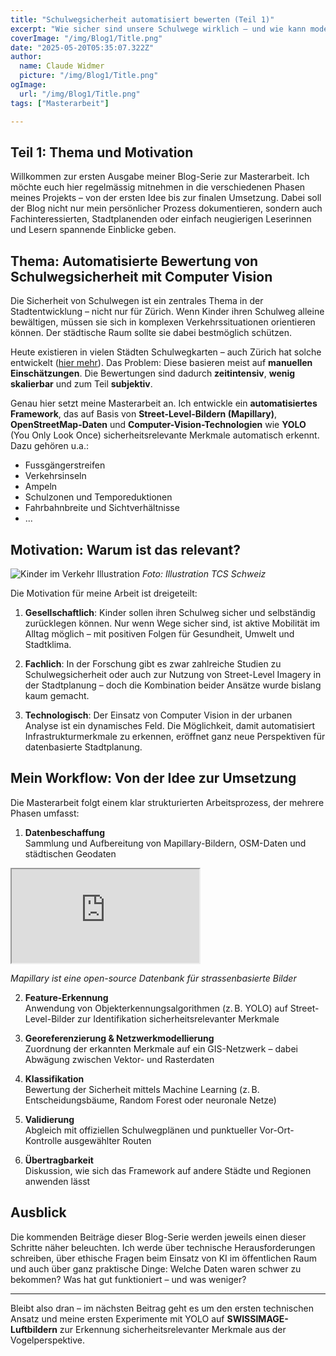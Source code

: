 ```yaml
---
title: "Schulwegsicherheit automatisiert bewerten (Teil 1)"
excerpt: "Wie sicher sind unsere Schulwege wirklich – und wie kann moderne Technologie helfen, das objektiv zu bewerten? In meiner neuen Blog-Serie nehme ich euch mit auf die Reise durch meine Masterarbeit über automatisierte Schulwegsicherheit in Zürich."
coverImage: "/img/Blog1/Title.png"
date: "2025-05-20T05:35:07.322Z"
author:
  name: Claude Widmer
  picture: "/img/Blog1/Title.png"
ogImage:
  url: "/img/Blog1/Title.png"
tags: ["Masterarbeit"]

---
```

## Teil 1: Thema und Motivation

Willkommen zur ersten Ausgabe meiner Blog-Serie zur Masterarbeit. Ich möchte euch hier regelmässig mitnehmen in die verschiedenen Phasen meines Projekts – von der ersten Idee bis zur finalen Umsetzung. Dabei soll der Blog nicht nur mein persönlicher Prozess dokumentieren, sondern auch Fachinteressierten, Stadtplanenden oder einfach neugierigen Leserinnen und Lesern spannende Einblicke geben.

## Thema: Automatisierte Bewertung von Schulwegsicherheit mit Computer Vision

Die Sicherheit von Schulwegen ist ein zentrales Thema in der Stadtentwicklung – nicht nur für Zürich. Wenn Kinder ihren Schulweg alleine bewältigen, müssen sie sich in komplexen Verkehrssituationen orientieren können. Der städtische Raum sollte sie dabei bestmöglich schützen.

Heute existieren in vielen Städten Schulwegkarten – auch Zürich hat solche entwickelt ([hier mehr](https://www.stadt-zuerich.ch/schulen/de/organisation/schulwegsicherheit.html)). Das Problem: Diese basieren meist auf **manuellen Einschätzungen**. Die Bewertungen sind dadurch **zeitintensiv**, **wenig skalierbar** und zum Teil **subjektiv**.

Genau hier setzt meine Masterarbeit an. Ich entwickle ein **automatisiertes Framework**, das auf Basis von **Street-Level-Bildern (Mapillary)**, **OpenStreetMap-Daten** und **Computer-Vision-Technologien** wie **YOLO** (You Only Look Once) sicherheitsrelevante Merkmale automatisch erkennt. Dazu gehören u.a.:

- Fussgängerstreifen  
- Verkehrsinseln  
- Ampeln  
- Schulzonen und Temporeduktionen  
- Fahrbahnbreite und Sichtverhältnisse 
- ... 

## Motivation: Warum ist das relevant?

![Kinder im Verkehr Illustration](https://www.tcs.ch/mam/Digital-Media/Images/Illustrations/weblication/wThumbnails/die-strasse-und-ich-fussgaengerstreifen-9514cd287b1cc43g2a3d1ddd6e5be85b.webp)
*Foto: Illustration TCS Schweiz*

Die Motivation für meine Arbeit ist dreigeteilt:

1. **Gesellschaftlich**: Kinder sollen ihren Schulweg sicher und selbständig zurücklegen können. Nur wenn Wege sicher sind, ist aktive Mobilität im Alltag möglich – mit positiven Folgen für Gesundheit, Umwelt und Stadtklima.

2. **Fachlich**: In der Forschung gibt es zwar zahlreiche Studien zu Schulwegsicherheit oder auch zur Nutzung von Street-Level Imagery in der Stadtplanung – doch die Kombination beider Ansätze wurde bislang kaum gemacht.

3. **Technologisch**: Der Einsatz von Computer Vision in der urbanen Analyse ist ein dynamisches Feld. Die Möglichkeit, damit automatisiert Infrastrukturmerkmale zu erkennen, eröffnet ganz neue Perspektiven für datenbasierte Stadtplanung.

## Mein Workflow: Von der Idee zur Umsetzung

Die Masterarbeit folgt einem klar strukturierten Arbeitsprozess, der mehrere Phasen umfasst:

1. **Datenbeschaffung**  
   Sammlung und Aufbereitung von Mapillary-Bildern, OSM-Daten und städtischen Geodaten

   
<div class="responsive-iframe">
  <iframe
    src="https://www.mapillary.com/embed?map_style=Mapillary%20light&image_key=1453935251611353&x=0.5&y=0.5&style=split"
    allowfullscreen
  ></iframe>
</div>

*Mapillary ist eine open-source Datenbank für strassenbasierte Bilder*


2. **Feature-Erkennung**  
   Anwendung von Objekterkennungsalgorithmen (z. B. YOLO) auf Street-Level-Bilder zur Identifikation sicherheitsrelevanter Merkmale

3. **Georeferenzierung & Netzwerkmodellierung**  
   Zuordnung der erkannten Merkmale auf ein GIS-Netzwerk – dabei Abwägung zwischen Vektor- und Rasterdaten

4. **Klassifikation**  
   Bewertung der Sicherheit mittels Machine Learning (z. B. Entscheidungsbäume, Random Forest oder neuronale Netze)

5. **Validierung**  
   Abgleich mit offiziellen Schulwegplänen und punktueller Vor-Ort-Kontrolle ausgewählter Routen

6. **Übertragbarkeit**  
   Diskussion, wie sich das Framework auf andere Städte und Regionen anwenden lässt

## Ausblick

Die kommenden Beiträge dieser Blog-Serie werden jeweils einen dieser Schritte näher beleuchten. Ich werde über technische Herausforderungen schreiben, über ethische Fragen beim Einsatz von KI im öffentlichen Raum und auch über ganz praktische Dinge: Welche Daten waren schwer zu bekommen? Was hat gut funktioniert – und was weniger?

---

Bleibt also dran – im nächsten Beitrag geht es um den ersten technischen Ansatz und meine ersten Experimente mit YOLO auf **SWISSIMAGE-Luftbildern** zur Erkennung sicherheitsrelevanter Merkmale aus der Vogelperspektive.
